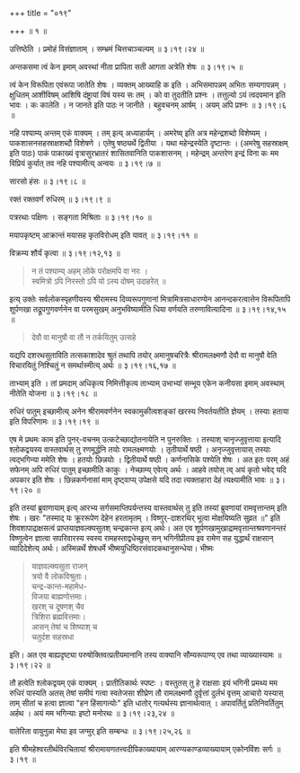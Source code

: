 +++
title = "०१९"

+++
 ॥  १  ॥   

  

उत्तिष्ठेति । प्रमोहं विसंज्ञाताम् । सम्भ्रमं चित्तचाञ्चल्यम् ॥ ३।१९।२४ ॥

अन्तकसमा त्वं केन इमाम् अवस्थां नीता प्रापिता सती आगता अत्रेति शेषः ॥ ३।१९।५ ॥

त्वं केन विरूपिता एवंरूपा जातेति शेषः । व्यक्तम् आख्याहि क इति । अभिसमापन्नम् अभितः सम्यगापन्नम् । क्षुधितम् आशीविषम् आशिषि दंष्ट्रायां विषं यस्य सः तम् । को वा तुदतीति प्रश्नः । तत्तुल्यो ऽयं त्वदवमान इति भावः । कः कालेति । न जानते इति पाठः न जानीते । बहुवचनम् आर्षम् । अयम् अपि प्रश्नः ॥ ३।१९।६ ॥

नहि पश्याम्य् अन्तम् एकं वाक्यम् । तम् इत्य् अध्याहार्यम् । अमरेष्व् इति अत्र महेन्द्रशब्दो विशेष्यम् । पाकशासनसहस्राक्षशब्दौ विशेषणे । एतेषु षष्ठ्यर्थे द्वितीया । यथा महेन्द्रस्येति दृष्टान्तः । (अमरेषु सहस्राक्षम् इति पाठः) पाकं पाकाख्यं वृत्रासुरभ्रातरं शासितवानिति पाकशासनम् । महेन्द्रम् अन्तरेण इन्द्रं विना कः मम विप्रियं कुर्यात् तव नहि पश्यामीत्य् अन्वयः ॥ ३।१९।७ ॥

सारसो हंसः ॥ ३।१९।८ ॥

रक्तं रक्तवर्णं रुधिरम् ॥ ३।१९।९ ॥

पत्ररथाः पक्षिणः । सङ्गता मिश्रिताः ॥ ३।१९।१० ॥

मयापकृष्टम् आक्रान्तं मयासह कृतविरोधम् इति यावत् ॥ ३।१९।११ ॥

विक्रम्य शौर्यं कृत्वा ॥ ३।१९।१२,१३ ॥

> न तं पश्याम्य् अहम् लोके परोक्षमपि वा नरः ।  
> स्वमित्रो ऽपि निरस्तो ऽपि यो ऽस्य दोषम् उदाहरेत् ॥

इत्य् उक्तेः सर्वलोकस्पृहणीयस्य श्रीरामस्य दिव्यरूपगुणानां मित्रामित्रसाधारण्येन आनन्दकरत्वात्तेन विरूपितापि शूर्पणखा तद्रूपगुणवर्णनेन वा परमसुखम् अनुभविष्यामीति धिया वर्णयति तरुणावित्यादिना ॥ ३।१९।१४,१५ ॥

> देवौ वा मानुषौ वा तौ न तर्कयितुम् उत्सहे

यद्यपि दशरथसुताविति तत्सकाशादेव श्रुतं तथापि तयोर् अमानुषचरित्रैः श्रीरामलक्ष्मणौ देवौ वा मानुषौ वेति विचारयितुं निश्चितुं न समर्थास्मीत्य् अर्थः ॥ ३।१९।१६,१७ ॥

ताभ्याम् इति । तां प्रमदाम् अधिकृत्य निमित्तीकृत्य ताभ्याम् उभाभ्यां सम्भूय एकेन कनीयसा इमाम् अवस्थाम् नीतेति योजना ॥ ३।१९।१८ ॥

रुधिरं पातुम् इच्छामीत्य् अनेन श्रीरामवर्णनेन स्वकामुकीत्वशङ्कां खरस्य निवर्तयतीति ज्ञेयम् । तस्याः हताया इति विपरिणामः ॥ ३।१९।१९ ॥

एष मे प्रथमः काम इति पुनर्-वचनम् उत्कटेच्छाद्योतनायेति न पुनरुक्तिः । तस्याश् चानृज्जुवृत्ताया इत्यादि श्लोकद्वयस्य वास्तवार्थस् तु रणमूर्द्धनि तयोः रामलक्ष्मणयोः । तृतीयार्थे षष्ठी । अनृज्जुवृत्तायास् तस्याः त्वद्भगिन्या ममेति शेषः । हतयोः छिन्नयोः । द्वितीयार्थे षष्ठी । कर्णनासिके पश्येति शेषः । अत इतः परम् अहं सफेनम् अपि रुधिरं पातुम् इच्छामीति काकुः । नेच्छाम्य् एवेत्य् अर्थः । आहवे तयोस् त्व् अयं कृतो भवेद् यदि अपकार इति शेषः । छिन्नकर्णनासां माम् दृष्ट्वाप्य् उपेक्षसे यदि तदा त्यक्ताहारा देहं त्यक्ष्यामीति भावः ॥ ३।१९।२० ॥

इति तस्यां ब्रुवाणायाम् इत्य् आरभ्य सर्गसमाप्तिपर्यन्तस्य वास्तवार्थस् तु इति तस्यां ब्रुवणायां रामवृत्तान्तम् इति शेषः । खरः "तस्माद् यः क्रूररूपेण देहेन हरतामृतम् । विष्णुर्-दाशरथिर् भूत्वा मोक्षयिष्यति सुव्रत ॥" इति शिवशापाद्राक्षसत्वं प्राप्तयाज्ञवल्क्यसुतश् चन्द्रकान्त इत्य् अर्थः। अत एव शूर्पणखामुखाद्रामवृत्तान्तश्रवणानन्तरं विष्णुत्वेन ज्ञात्वा सपरिवारस्य स्वस्य रामहस्ताद्वधेच्छुस् सन् भगिनीप्रीतय इव रामेण सह युद्धार्थं राक्षसान् व्यादिदेशेत्य् अर्थः। अस्मिन्नर्थे शेषधर्मे भीष्मयुधिष्ठिरसंवादकथानुसन्धेया। भीष्मः

> याज्ञवल्क्यसुता राजन्  
त्रयो वै लोकविश्रुताः।  
> चन्द्र-कान्त-महामेध-  
विजया बाह्मणोत्तमाः।  
> खरश् च दूषणश् चैव  
त्रिशिरा ब्रह्मवित्तमाः।  
> आसन् तेषां च शिष्याश् च  
चतुर्दश सहस्रधा

इति। अत एव बाह्यदृष्ट्या परुषोक्तिवत्प्रतीयमानानि तस्य वाक्यानि सौम्यरूपाण्य् एव तथा व्याख्यास्यामः ॥ ३।१९।२२ ॥

तौ हत्वेति श्लोकद्वयम् एकं वाक्यम् । प्रातीतिकार्थः स्पष्टः । वस्तुतस् तु हे राक्षसाः इयं भगिनी प्रमथ्य मम रुधिरं पास्यति अतस् तेषां समीपं गत्वा स्वतेजसा शीघ्रेण तौ रामलक्ष्मणौ दुर्वृत्तां दुर्लभं वृत्तम् आचारो यस्यास् ताम् सीतां च हत्वा ज्ञात्वा "हन हिंसागत्योः" इति धातोर् गत्यर्थस्य ज्ञानार्थत्वात् । अपावर्तितुं प्रतिनिवर्तितुम् अर्हथ । अयं मम भगिन्याः इष्टो मनोरथः ॥ ३।१९।२३,२४ ॥

वातेरिता वायुनुन्ना मेघा इव जग्मुर् इति सम्बन्धः ॥ ३।१९।२५,२६ ॥

इति श्रीमहेश्वरतीर्थविरचितायां श्रीरामायणतत्त्वदीपिकाख्यायाम् आरण्यकाण्डव्याख्यायाम् एकोनविंशः सर्गः ॥ ३।१९ ॥